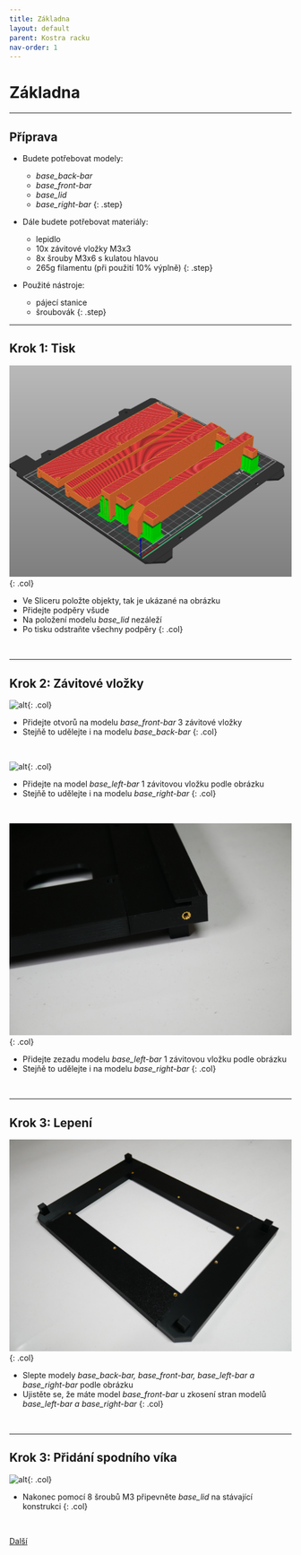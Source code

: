 ```yaml
---
title: Základna
layout: default
parent: Kostra racku
nav-order: 1
---
```


# Základna

---

## **Příprava**

- Budete potřebovat modely:
    - *base_back-bar*
    - *base_front-bar*
    - *base_lid*
    - *base_right-bar*
{: .step}

- Dále budete potřebovat materiály:
    - lepidlo
    - 10x závitové vložky M3x3
    - 8x šrouby M3x6 s kulatou hlavou
    - 265g filamentu (při použití 10% výplně)
{: .step}

- Použité nástroje:
    - pájecí stanice
    - šroubovák
{: .step}

---

## **Krok 1:** Tisk
![alt](/images/base_print1.png){: .col}
- Ve Sliceru položte objekty, tak je ukázané na obrázku
- Přidejte podpěry všude
- Na položení modelu *base_lid* nezáleží
- Po tisku odstraňte všechny podpěry
{: .col}
<br style="clear: left;" />

---

## **Krok 2:** Závitové vložky

![alt](/images/P1470375.JPG){: .col}
- Přidejte otvorů na modelu *base_front-bar* 3 závitové vložky
- Stejňě to udělejte i na modelu *base_back-bar*
{: .col}
<br style="clear: left;" />

![alt](/images/P1470376.JPG){: .col}
- Přidejte na model *base_left-bar* 1 závitovou vložku podle obrázku
- Stejňě to udělejte i na modelu *base_right-bar*
{: .col}
<br style="clear: left;" />

![alt](/images/P1470417.JPG){: .col}
- Přidejte zezadu modelu *base_left-bar* 1 závitovou vložku podle obrázku
- Stejňě to udělejte i na modelu *base_right-bar*
{: .col}
<br style="clear: left;" />

---

## **Krok 3:** Lepení

![alt](/images/P1470390.JPG){: .col}
- Slepte modely *base_back-bar, base_front-bar, base_left-bar a base_right-bar* podle obrázku
- Ujistěte se, že máte model *base_front-bar* u zkosení stran modelů *base_left-bar a base_right-bar*
{: .col}
<br style="clear: left;" />

---

## **Krok 3:** Přidání spodního víka

![alt](/images/P1470394.JPG){: .col}
- Nakonec pomocí 8 šroubů M3 připevněte *base_lid* na stávající konstrukci
{: .col}
<br style="clear: left;" />

[Další](../telo)